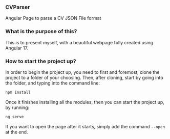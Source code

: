 ### CVParser
Angular Page to parse a CV JSON File format

### What is the purpose of this?
This is to present myself, with a beautiful webpage fully created using Angular 17.

### How to start the project up?
In order to begin the project up, you need to first and foremost, clone the project to a folder of your choosing.
Then, after cloning, start by going into the folder, and typing into the command line:
  ```sh
  npm install 
  ```
Once it finishes installing all the modules, then you can start the project up, by running:
  ```sh
  ng serve
  ```
If you want to open the page after it starts, simply add the command ```--open``` at the end.
